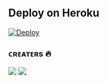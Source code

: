 
 ## Deploy on Heroku 
    
[![Deploy](https://www.herokucdn.com/deploy/button.svg)](https://heroku.com/deploy?template=https://github.com/Starzbots/vc) 

### ᴄʀᴇᴀᴛᴇʀs 🔥
<a href="https://t.me/ROcKSTAR_Xdd"><img src="https://img.shields.io/badge/ROCKSTAR-blue.svg?style=for-the-badge&logo=Telegram"></a> <a href="https://t.me/STA4RGIRL_XD"><img src="https://img.shields.io/badge/STARGIRL-blue.svg?style=for-the-badge&logo=Telegram"></a>
